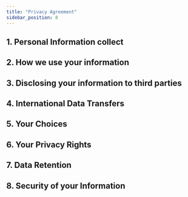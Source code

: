 ```yaml
---
title: "Privacy Agreement"
sidebar_position: 8
---
```

<!-- 隐私协议 -->


## 1. Personal Information collect


## 2. How we use your information


## 3. Disclosing your information to third parties


## 4. International Data Transfers

## 5. Your Choices

## 6. Your Privacy Rights

## 7. Data Retention

## 8. Security of your Information